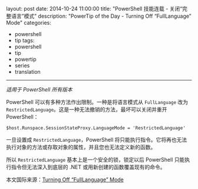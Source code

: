 ﻿layout: post
date: 2014-10-24 11:00:00
title: "PowerShell 技能连载 - 关闭“完整语言”模式"
description: "PowerTip of the Day - Turning Off “FullLanguage” Mode"
categories:
- powershell
- tip
tags:
- powershell
- tip
- powertip
- series
- translation
---
_适用于 PowerShell 所有版本_

PowerShell 可以有多种方法作出限制。一种是将语言模式从 `FullLanguage` 改为 `RestrictedLanguage`。这是一种无法撤销的方法，最坏可以关闭并重开 PowerShell：

    $host.Runspace.SessionStateProxy.LanguageMode = 'RestrictedLanguage'

一旦设置成 `RestrictedLanguage`，PowerShell 将只能执行指令。它将再也无法执行对象的方法或存取对象的属性，并且您也无法定义新的函数。

所以 `RestrictedLanguage` 基本上是一个安全的锁，锁定以后 PowerShell 只能执行指令但无法深入到底层的 .NET 或用新创建的函数覆盖现有的命令。

<!--more-->
本文国际来源：[Turning Off “FullLanguage” Mode](http://powershell.com/cs/blogs/tips/archive/2014/10/24/turning-off-fulllanguage-mode.aspx)
